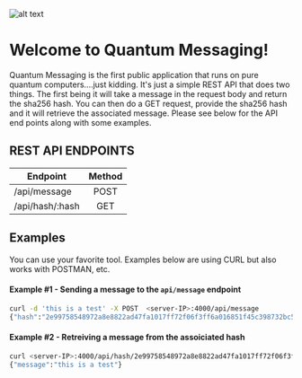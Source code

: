 ![alt text](https://images.newscientist.com/wp-content/uploads/2020/08/26152459/26-aug_cosmic-rays-quantum-computers.jpg)

# Welcome to Quantum Messaging!

Quantum Messaging is the first public application that runs on pure quantum computers....just kidding.  It's just a simple REST API that does two things.  The first being it will take a message in the request body and return the sha256 hash.  You can then do a GET request, provide the sha256 hash and it will retrieve the associated message.  Please see below for the API end points along with some examples.

## REST API ENDPOINTS
| Endpoint        | Method           
| ------------- |:-------------:| 
| /api/message      | POST |  |
| /api/hash/:hash      | GET      |   



## Examples
You can use your favorite tool.  Examples below are using CURL but also works with POSTMAN, etc.
#### Example #1 - Sending a message to the `api/message` endpoint
```sh
curl -d 'this is a test' -X POST  <server-IP>:4000/api/message
{"hash":"2e99758548972a8e8822ad47fa1017ff72f06f3ff6a016851f45c398732bc50c"}
```

#### Example #2 - Retreiving a message from the assoiciated hash
```sh
curl <server-IP>:4000/api/hash/2e99758548972a8e8822ad47fa1017ff72f06f3ff6a016851f45c398732bc50c
{"message":"this is a test"}
```




